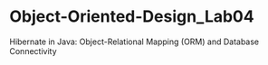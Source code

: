 # Object-Oriented-Design_Lab04
Hibernate in Java: Object-Relational Mapping (ORM) and Database Connectivity
